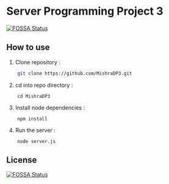 # Server Programming Project 3
[![FOSSA Status](https://app.fossa.io/api/projects/git%2Bgithub.com%2Fdamishra%2FMishraDP3.svg?type=shield)](https://app.fossa.io/projects/git%2Bgithub.com%2Fdamishra%2FMishraDP3?ref=badge_shield)


## How to use

1. Clone repository :

```bash
    git clone https://github.com/MishraDP3.git
```

2. cd into repo directory :

```
    cd MishraDP3
```

3. Install node dependencies :

```
    npm install
```

4. Run the server :

```
    node server.js
```


## License
[![FOSSA Status](https://app.fossa.io/api/projects/git%2Bgithub.com%2Fdamishra%2FMishraDP3.svg?type=large)](https://app.fossa.io/projects/git%2Bgithub.com%2Fdamishra%2FMishraDP3?ref=badge_large)